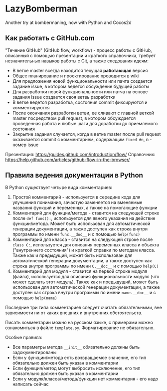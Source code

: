 # LazyBomberman
Another try at bombermaning, now with Python and Cocos2d

## Как работать с GitHub.com

"Течение GitHub" (GitHub flow, workflow) - процесс работы с GitHub, описанный с помощью презентации и краткого справочника, требует незначительных навыков работы с Git, а также следования идеям:
* В ветке master всегда находится текущая **работающая** версия
* Общее планирование и проектирование проводится в wiki
* Для предложения новой функциональности или пачта создается задание issue, в котором ведется обсуждение будущей работы
* Для разработки новой функциональности или патча на основе задания issue создается своя ветвь разработки
* В ветке ведется разработка, состояния commit фиксируются и комментируются
* После окончания разработки ветви, ее сливают с главной веткой master посредством pull request, в котором обсуждается проведенная работа и любые шаги для доработки до приемлемого состояния
* Закрытие задания случается, когда в ветке master после pull request оказывается commit с комментарием, содержащим `fixed #n`, n - номер issue

Презентация: https://guides.github.com/introduction/flow/
Справочник: https://help.github.com/articles/github-flow-in-the-browser/

## Правила ведения документации в Python

В Python существует четыре вида комментариев:
1. Простой комментарий - используется в середине кода для улучшения понимания, зачастую заменяется на вменяемые названия функций и переменных, а также на помогающие функции
2. Комментарий для функции/метода - ставится на следующей строке после `def func():`, используется для явного указания на действие функции/метода. Может быть использован для автоматической генерации документации, а также доступен как строка внутри программы по имени `func.__doc__` и с помощью `help(func)`
3. Комментарий для класса - ставится на следующей строке после `class C:`, используется для описания переменных класса и объекта ("внутреннего состояния") и краткой справки по методам класса. Также как и предыдущий, может быть использован для автоматической генерации документации, а также доступен как строка внутри программы по имени `C.__doc__` и с помощью `help(C)`
4. Комментарий для модуля - ставится на первой строке модуля (файла), используется для описания функциональности модуля (что может сделать этот модуль). Также как и предыдущий, может быть использован для автоматической генерации документации, а также доступен как строка внутри программы по имени `name.__doc__` и с помощью `help(name)`

Последние три типа комментариев следует считать обязательными, вне зависимости ни от каких внешних и внутренних обстоятельств.

Писать комментарии можно на русском языке, с примерами можно ознакомиться в файле `template.py`. Форматирование не обязательно.

Особые правила:
* Все параметры метода `__init__` обязательно должны быть задокументированы
* Если у функции/метода есть возвращаемое значение, его тип обязательно должен быть указан в комментарии
* Если функция/метод могут выбросить исключение, его тип обязательно должен быть указан в комментарии
* Если у модуля/класса/метода/функции нет комментария - его надо написать сейчас